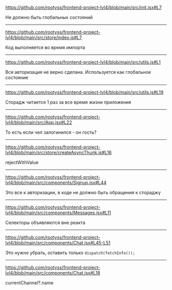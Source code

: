 https://github.com/rootyss/frontend-project-lvl4/blob/main/src/init.jsx#L7

Не должно быть глобальных состояний

_________________

https://github.com/rootyss/frontend-project-lvl4/blob/main/src/store/index.js#L7

Код выполняется во время импорта

_________________

https://github.com/rootyss/frontend-project-lvl4/blob/main/src/utils.js#L1

Вся авторизация не верно сделана. Используется как глобальное состояние

_________________

https://github.com/rootyss/frontend-project-lvl4/blob/main/src/utils.js#L19

Сторадж читается 1 раз за все время жизни приложения

_________________

https://github.com/rootyss/frontend-project-lvl4/blob/main/src/App.jsx#L22

То есть если чел залогинился - он гость?

_________________

https://github.com/rootyss/frontend-project-lvl4/blob/main/src/store/createAsyncThunk.js#L16

rejectWithValue

_________________

https://github.com/rootyss/frontend-project-lvl4/blob/main/src/components/Signup.jsx#L44

Это все к авторизации, в коде не должно быть обращения к стораджу

_________________

https://github.com/rootyss/frontend-project-lvl4/blob/main/src/components/Messages.jsx#L11

Селекторы объявляются вне реакта

_________________

https://github.com/rootyss/frontend-project-lvl4/blob/main/src/components/Chat.jsx#L45-L51

Это нужно убрать, оставить только `dispatch(fetchInfo());`

_________________

https://github.com/rootyss/frontend-project-lvl4/blob/main/src/components/Chat.jsx#L18

currentChannel?.name